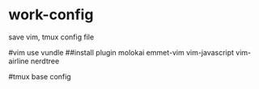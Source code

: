 work-config
=============

save vim, tmux config file

#vim
use vundle
##install plugin
molokai
emmet-vim
vim-javascript
vim-airline
nerdtree

#tmux
base config
